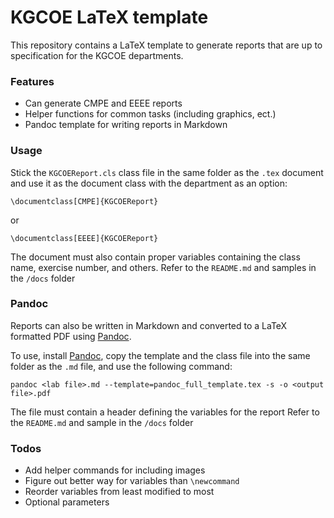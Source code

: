 KGCOE LaTeX template
====================

This repository contains a LaTeX template to generate reports that
are up to specification for the KGCOE departments.

### Features
* Can generate CMPE and EEEE reports
* Helper functions for common tasks (including graphics, ect.)
* Pandoc template for writing reports in Markdown

### Usage
Stick the `KGCOEReport.cls` class file in the same folder as the `.tex` document
and use it as the document class with the department as an option:
```
\documentclass[CMPE]{KGCOEReport}
```
or
```
\documentclass[EEEE]{KGCOEReport}
```

The document must also contain proper variables containing the class
name, exercise number, and others.
Refer to the `README.md` and samples in the `/docs` folder

### Pandoc
Reports can also be written in Markdown and converted to a LaTeX formatted PDF using [Pandoc](http://pandoc.org/).

To use, install [Pandoc](http://pandoc.org/installing.html), copy the template and the class file into the same folder as the `.md` file,
and use the following command:
```
pandoc <lab file>.md --template=pandoc_full_template.tex -s -o <output file>.pdf
```
The file must contain a header defining the variables for the report
Refer to the `README.md` and sample in the `/docs` folder


### Todos
* Add helper commands for including images
* Figure out better way for variables than `\newcommand`
* Reorder variables from least modified to most
* Optional parameters
